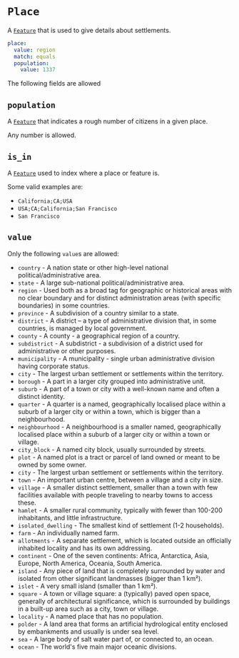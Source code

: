 # `Place`

A [`Feature`](../settings/feature.md) that is used to give details about settlements.

```yml
place:
  value: region
  match: equals
  population:
    value: 1337
```

The following fields are allowed

## `population`

A [`Feature`](../settings/feature.md) that indicates a rough number of citizens in a given place.

Any number is allowed.

## `is_in`

A [`Feature`](../settings/feature.md) used to index where a place or feature is.

Some valid examples are:

* `California;CA;USA`
* `USA;CA;California;San Francisco`
* `San Francisco`

## `value`

Only the following `value`s are allowed:

* `country` - A nation state or other high-level national political/administrative area.
* `state` - A large sub-national political/administrative area.
* `region` - Used both as a broad tag for geographic or historical areas with no clear boundary and for distinct administration areas (with specific boundaries) in some countries.
* `province` - A subdivision of a country similar to a state.
* `district` - A district – a type of administrative division that, in some countries, is managed by local government.
* `county` - A county - a geographical region of a country.
* `subdistrict` - A subdistrict - a subdivision of a district used for administrative or other purposes.
* `municipality` - A municipality - single urban administrative division having corporate status.
* `city` - The largest urban settlement or settlements within the territory.
* `borough` - A part in a larger city grouped into administrative unit.
* `suburb` - A part of a town or city with a well-known name and often a distinct identity.
* `quarter` - A quarter is a named, geographically localised place within a suburb of a larger city or within a town, which is bigger than a neighbourhood.
* `neighbourhood` - A neighbourhood is a smaller named, geographically localised place within a suburb of a larger city or within a town or village.
* `city_block` - A named city block, usually surrounded by streets.
* `plot` - A named plot is a tract or parcel of land owned or meant to be owned by some owner.
* `city` - The largest urban settlement or settlements within the territory.
* `town` - An important urban centre, between a village and a city in size.
* `village` - A smaller distinct settlement, smaller than a town with few facilities available with people traveling to nearby towns to access these.
* `hamlet` - A smaller rural community, typically with fewer than 100-200 inhabitants, and little infrastructure.
* `isolated_dwelling` - The smallest kind of settlement (1-2 households).
* `farm` - An individually named farm.
* `allotments` - A separate settlement, which is located outside an officially inhabited locality and has its own addressing.
* `continent` - One of the seven continents: Africa, Antarctica, Asia, Europe, North America, Oceania, South America.
* `island` - Any piece of land that is completely surrounded by water and isolated from other significant landmasses (bigger than 1 km²).
* `islet` - A very small island (smaller than 1 km²).
* `square` - A town or village square: a (typically) paved open space, generally of architectural significance, which is surrounded by buildings in a built-up area such as a city, town or village.
* `locality` - A named place that has no population.
* `polder` - A land area that forms an artificial hydrological entity enclosed by embankments and usually is under sea level.
* `sea` - A large body of salt water part of, or connected to, an ocean.
* `ocean` - The world's five main major oceanic divisions.
